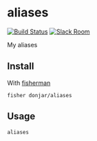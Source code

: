 # aliases

[![Build Status][travis-badge]][travis-link]
[![Slack Room][slack-badge]][slack-link]

My aliases

## Install

With [fisherman]

```
fisher donjar/aliases
```

## Usage

```fish
aliases
```

[travis-link]: https://travis-ci.org/donjar/aliases
[travis-badge]: https://img.shields.io/travis/donjar/aliases.svg
[slack-link]: https://fisherman-wharf.herokuapp.com
[slack-badge]: https://fisherman-wharf.herokuapp.com/badge.svg
[fisherman]: https://github.com/fisherman/fisherman
